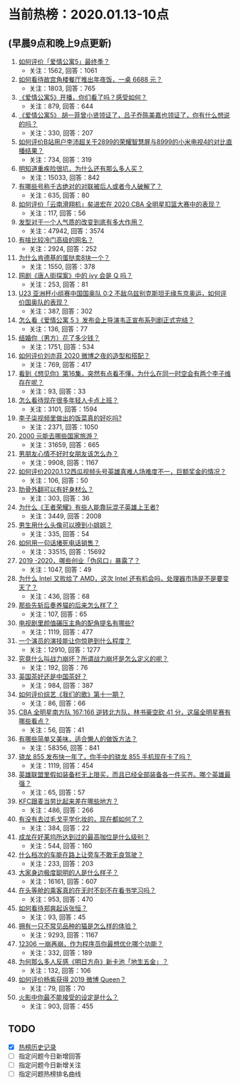 # 当前热榜：2020.01.13-10点
## (早晨9点和晚上9点更新)
1. [如何评价「爱情公寓5」最终季？](https://www.zhihu.com/question/365991857)
    * 关注：1562, 回答：1061
2. [如何看待故宫角楼餐厅推出年夜饭，一桌 6688 元？](https://www.zhihu.com/question/365959321)
    * 关注：1803, 回答：765
3. [《爱情公寓5》开播，你们看了吗？感受如何？](https://www.zhihu.com/question/365937641)
    * 关注：879, 回答：644
4. [《爱情公寓5》 胡一菲曾小贤领证了，吕子乔陈美嘉也领证了，你有什么想说的吗？](https://www.zhihu.com/question/366020038)
    * 关注：330, 回答：207
5. [如何评价B站用户李沛超关于2899的荣耀智慧屏与8999的小米电视4的对比直播结果？](https://www.zhihu.com/question/365969157)
    * 关注：734, 回答：319
6. [明知道重疾险很坑，为什么还有那么多人买？](https://www.zhihu.com/question/306404542)
    * 关注：15033, 回答：842
7. [有哪些号称千古绝对的对联被后人或者今人破解了？](https://www.zhihu.com/question/277936686)
    * 关注：635, 回答：80
8. [如何评价「云南滑翔机」矣进宏在 2020 CBA 全明星扣篮大赛中的表现？](https://www.zhihu.com/question/365855034)
    * 关注：117, 回答：56
9. [发型对于一个人气质的改变到底有多大作用？](https://www.zhihu.com/question/50903751)
    * 关注：47942, 回答：3574
10. [有啥比较冷门高级的网名？](https://www.zhihu.com/question/315012539)
    * 关注：2924, 回答：252
11. [为什么肯德基的蛋挞卖8块一个？](https://www.zhihu.com/question/22792704)
    * 关注：1550, 回答：378
12. [网剧《唐人街探案》中的 ivy 会是 Q 吗？](https://www.zhihu.com/question/365530049)
    * 关注：253, 回答：81
13. [U23 亚洲杯小组赛中国国奥队 0:2 不敌乌兹别克斯坦无缘东京奥运，如何评价国奥队的表现？](https://www.zhihu.com/question/366003060)
    * 关注：387, 回答：302
14. [怎么看《爱情公寓 5 》发布会上导演韦正宣布系列剧正式完结？](https://www.zhihu.com/question/365096342)
    * 关注：136, 回答：77
15. [结婚你（男方）花了多少钱？](https://www.zhihu.com/question/274240137)
    * 关注：1751, 回答：534
16. [如何评价刘亦菲 2020 微博之夜的造型和搭配？](https://www.zhihu.com/question/365820122)
    * 关注：769, 回答：417
17. [看到《想见你》第16集，突然有点看不懂，为什么在同一时空会有两个李子维存在呢？](https://www.zhihu.com/question/365047260)
    * 关注：93, 回答：33
18. [怎么看待现在很多年轻人卡点上班？](https://www.zhihu.com/question/351711906)
    * 关注：3101, 回答：1594
19. [李子柒视频里做出的饭菜真的好吃吗?](https://www.zhihu.com/question/353995525)
    * 关注：2371, 回答：1050
20. [2000 元能去哪些国家旅游？](https://www.zhihu.com/question/314156798)
    * 关注：31659, 回答：665
21. [男朋友心情不好时女朋友该怎么办？](https://www.zhihu.com/question/327945813)
    * 关注：9908, 回答：1167
22. [如何评价2020.1.12西瓜视频头号英雄真难人场难度不一，巨额奖金的情况？](https://www.zhihu.com/question/366009005)
    * 关注：106, 回答：50
23. [肋骨外翻可以有好身材么？](https://www.zhihu.com/question/363097998)
    * 关注：303, 回答：36
24. [为什么《王者荣耀》有些人能靠玩混子英雄上王者?](https://www.zhihu.com/question/328458184)
    * 关注：3449, 回答：2008
25. [男生用什么头像可以撩到小姐姐？](https://www.zhihu.com/question/313678295)
    * 关注：335, 回答：54
26. [如何用一句话堵死电话销售？](https://www.zhihu.com/question/40039062)
    * 关注：33515, 回答：15692
27. [2019 -2020，哪些创业「伪风口」暴露了？](https://www.zhihu.com/question/361854199)
    * 关注：1047, 回答：49
28. [为什么 Intel 又败给了 AMD，这次 Intel 还有机会吗，处理器市场是不是要变天了？](https://www.zhihu.com/question/365740116)
    * 关注：436, 回答：68
29. [那些先斩后奏养猫的后来怎么样了？](https://www.zhihu.com/question/365432998)
    * 关注：107, 回答：65
30. [电视剧里颜值碾压主角的配角提名有哪些?](https://www.zhihu.com/question/348798331)
    * 关注：1119, 回答：477
31. [一个演员的演技能让你惊艳到什么程度？](https://www.zhihu.com/question/326221396)
    * 关注：12910, 回答：1277
32. [究竟什么叫战力崩坏？所谓战力崩坏是怎么定义的呢？](https://www.zhihu.com/question/363516820)
    * 关注：192, 回答：76
33. [英国茶好还是中国茶好？](https://www.zhihu.com/question/268020280)
    * 关注：984, 回答：387
34. [如何评价综艺《我们的歌》第十一期？](https://www.zhihu.com/question/365981154)
    * 关注：86, 回答：66
35. [CBA 全明星南方队 167:166 逆转北方队，林书豪空砍 41 分，这届全明星赛有哪些看点？](https://www.zhihu.com/question/366007447)
    * 关注：56, 回答：41
36. [有哪些简单又美味，适合懒人的做饭方法？](https://www.zhihu.com/question/38715241)
    * 关注：58356, 回答：841
37. [骁龙 855 发布快一年了，你手中的骁龙 855 手机现在卡了吗？](https://www.zhihu.com/question/356360037)
    * 关注：1119, 回答：454
38. [英雄联盟里假如装备栏无上限买，而且已经全部装备各一件买齐。哪个英雄最强？](https://www.zhihu.com/question/365978410)
    * 关注：65, 回答：57
39. [KFC跟麦当劳比起来差在哪些地方？](https://www.zhihu.com/question/264840115)
    * 关注：486, 回答：266
40. [有没有去过毛戈平学化妆的，现在都如何了？](https://www.zhihu.com/question/51980722)
    * 关注：384, 回答：22
41. [成龙在好莱坞所达到过的最高咖位是什么级别？](https://www.zhihu.com/question/313549623)
    * 关注：544, 回答：160
42. [什么档次的车能在路上让旁车不敢无良驾驶？](https://www.zhihu.com/question/365246463)
    * 关注：233, 回答：203
43. [大家身边极度聪明的人是什么样子？](https://www.zhihu.com/question/26073846)
    * 关注：16161, 回答：607
44. [在头等舱的乘客真的在无时不刻不在看书学习吗？](https://www.zhihu.com/question/297879116)
    * 关注：953, 回答：470
45. [如何看待郑爽起诉张恒？](https://www.zhihu.com/question/364234433)
    * 关注：93, 回答：45
46. [拥有一只不常见品种的猫是怎么样的体验？](https://www.zhihu.com/question/307445051)
    * 关注：9293, 回答：1167
47. [12306 一崩再崩，作为程序员你最想优化哪个功能？](https://www.zhihu.com/question/363935295)
    * 关注：332, 回答：189
48. [为何那么多人反感《明日方舟》新卡池「地生五金」？](https://www.zhihu.com/question/365974883)
    * 关注：132, 回答：106
49. [如何评价杨紫获得 2019 微博 Queen？](https://www.zhihu.com/question/365842847)
    * 关注：79, 回答：70
50. [火影中你最不能接受的设定是什么？](https://www.zhihu.com/question/338839778)
    * 关注：903, 回答：455
## TODO
* [x] [热榜历史记录](hot_history/AllHot.md)
* [ ] 指定问题今日新增回答
* [ ] 指定问题今日新增关注
* [ ] 指定问题热榜排名曲线
